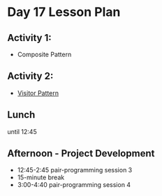 # Day 17 Lesson Plan

## Activity 1:

- Composite Pattern

## Activity 2:

- [Visitor Pattern](../activities/activity17-2visitorPattern.md)

## Lunch

until 12:45

## Afternoon - Project Development

- 12:45-2:45 pair-programming session 3
- 15-minute break
- 3:00-4:40 pair-programming session 4

